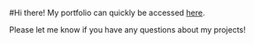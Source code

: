 #Hi there! My portfolio can quickly be accessed [here](https://hnwangwa.github.io/hollysportfolio/).

Please let me know if you have any questions about my projects!
